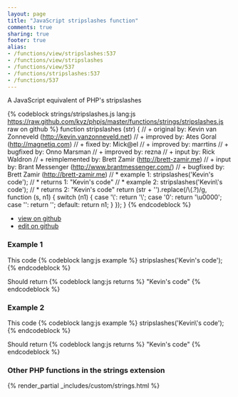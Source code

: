 ```yaml
---
layout: page
title: "JavaScript stripslashes function"
comments: true
sharing: true
footer: true
alias:
- /functions/view/stripslashes:537
- /functions/view/stripslashes
- /functions/view/537
- /functions/stripslashes:537
- /functions/537
---
```

<!-- Generated by Rakefile:build -->
A JavaScript equivalent of PHP's stripslashes

{% codeblock strings/stripslashes.js lang:js https://raw.github.com/kvz/phpjs/master/functions/strings/stripslashes.js raw on github %}
function stripslashes (str) {
  // +   original by: Kevin van Zonneveld (http://kevin.vanzonneveld.net)
  // +   improved by: Ates Goral (http://magnetiq.com)
  // +      fixed by: Mick@el
  // +   improved by: marrtins
  // +   bugfixed by: Onno Marsman
  // +   improved by: rezna
  // +   input by: Rick Waldron
  // +   reimplemented by: Brett Zamir (http://brett-zamir.me)
  // +   input by: Brant Messenger (http://www.brantmessenger.com/)
  // +   bugfixed by: Brett Zamir (http://brett-zamir.me)
  // *     example 1: stripslashes('Kevin\'s code');
  // *     returns 1: "Kevin's code"
  // *     example 2: stripslashes('Kevin\\\'s code');
  // *     returns 2: "Kevin\'s code"
  return (str + '').replace(/\\(.?)/g, function (s, n1) {
    switch (n1) {
    case '\\':
      return '\\';
    case '0':
      return '\u0000';
    case '':
      return '';
    default:
      return n1;
    }
  });
}
{% endcodeblock %}

 - [view on github](https://github.com/kvz/phpjs/blob/master/functions/strings/stripslashes.js)
 - [edit on github](https://github.com/kvz/phpjs/edit/master/functions/strings/stripslashes.js)

### Example 1
This code
{% codeblock lang:js example %}
stripslashes('Kevin\'s code');
{% endcodeblock %}

Should return
{% codeblock lang:js returns %}
"Kevin's code"
{% endcodeblock %}

### Example 2
This code
{% codeblock lang:js example %}
stripslashes('Kevin\\\'s code');
{% endcodeblock %}

Should return
{% codeblock lang:js returns %}
"Kevin\'s code"
{% endcodeblock %}


### Other PHP functions in the strings extension
{% render_partial _includes/custom/strings.html %}
